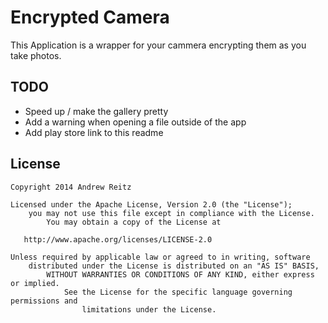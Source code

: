 # Encrypted Camera

This Application is a wrapper for your cammera encrypting them as you take photos.

## TODO

* Speed up / make the gallery pretty
* Add a warning when opening a file outside of the app
* Add play store link to this readme

## License

    Copyright 2014 Andrew Reitz

    Licensed under the Apache License, Version 2.0 (the "License");
	    you may not use this file except in compliance with the License.
		    You may obtain a copy of the License at

       http://www.apache.org/licenses/LICENSE-2.0

    Unless required by applicable law or agreed to in writing, software
	    distributed under the License is distributed on an "AS IS" BASIS,
		    WITHOUT WARRANTIES OR CONDITIONS OF ANY KIND, either express or implied.
			    See the License for the specific language governing permissions and
				    limitations under the License.


